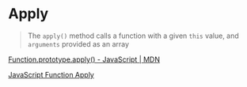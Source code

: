 # Apply

> The `apply()` method calls a function with a given `this` value, and `arguments` provided as an array

[Function.prototype.apply() - JavaScript | MDN](https://developer.mozilla.org/en-US/docs/Web/JavaScript/Reference/Global_Objects/Function/apply)

[JavaScript Function Apply](https://www.w3schools.com/js/js_function_apply.asp)